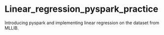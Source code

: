 # Linear_regression_pyspark_practice
Introducing pyspark and implementing linear regression on the dataset from MLLIB.
